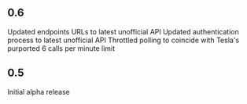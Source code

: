 0.6
---
Updated endpoints URLs to latest unofficial API
Updated authentication process to latest unofficial API
Throttled polling to coincide with Tesla's purported 6 calls per minute limit

0.5
---
Initial alpha release